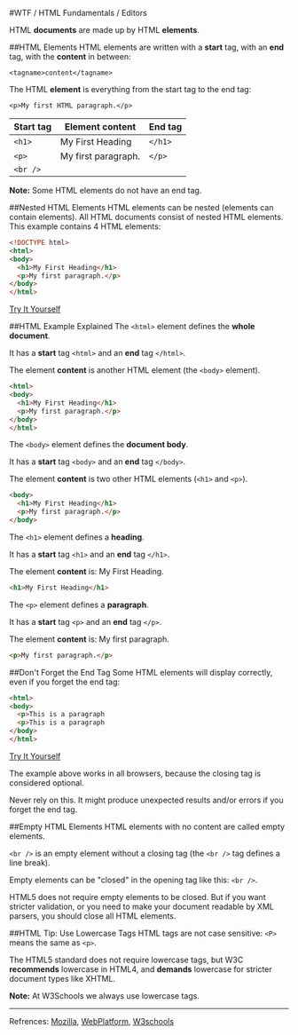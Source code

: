 #WTF / HTML Fundamentals / Editors

HTML **documents** are made up by HTML **elements**.

##HTML Elements
HTML elements are written with a **start** tag, with an **end** tag, with the **content** in between:

`<tagname>content</tagname>`

The HTML **element** is everything from the start tag to the end tag:

`<p>My first HTML paragraph.</p>`

Start tag	| Element content |	End tag
----------|-----------------|--------
`<h1>` | My First Heading |	`</h1>`
`<p>` |	My first paragraph. |	`</p>`
`<br />` |  |  	 

**Note:**	Some HTML elements do not have an end tag.

##Nested HTML Elements
HTML elements can be nested (elements can contain elements).
All HTML documents consist of nested HTML elements.
This example contains 4 HTML elements:
```html
<!DOCTYPE html>
<html>
<body>
  <h1>My First Heading</h1>
  <p>My first paragraph.</p>
</body>
</html>
```
[Try It Yourself][simple html1]

##HTML Example Explained
The `<html>` element defines the **whole document**.

It has a **start** tag `<html>` and an **end** tag `</html>`.

The element **content** is another HTML element (the `<body>` element).
```html
<html>
<body>
  <h1>My First Heading</h1>
  <p>My first paragraph.</p>
</body>
</html>
```
The `<body>` element defines the **document body**.

It has a **start** tag `<body>` and an **end** tag `</body>`.

The element **content** is two other HTML elements (`<h1>` and `<p>`).
```html
<body>
  <h1>My First Heading</h1>
  <p>My first paragraph.</p>
</body>
```
The `<h1>` element defines a **heading**.

It has a **start** tag `<h1>` and an **end** tag `</h1>`.

The element **content** is: My First Heading.
```html
<h1>My First Heading</h1>
```
The `<p>` element defines a **paragraph**.

It has a **start** tag `<p>` and an **end** tag `</p>`.

The element **content** is: My first paragraph.
```html
<p>My first paragraph.</p>
```

##Don't Forget the End Tag
Some HTML elements will display correctly, even if you forget the end tag:
```html
<html>
<body>
  <p>This is a paragraph
  <p>This is a paragraph
</body>
</html>
```
[Try It Yourself][simple html2]

The example above works in all browsers, because the closing tag is considered optional.

Never rely on this. It might produce unexpected results and/or errors if you forget the end tag.

##Empty HTML Elements
HTML elements with no content are called empty elements.

`<br />` is an empty element without a closing tag (the `<br />` tag defines a line break).

Empty elements can be "closed" in the opening tag like this: `<br />`.

HTML5 does not require empty elements to be closed. But if you want stricter validation, or you need to make your document readable by XML parsers, you should close all HTML elements.

##HTML Tip: Use Lowercase Tags
HTML tags are not case sensitive: `<P>` means the same as `<p>`.

The HTML5 standard does not require lowercase tags, but W3C **recommends** lowercase in HTML4, and **demands** lowercase for stricter document types like XHTML.

**Note:**	At W3Schools we always use lowercase tags.

---
Refrences: [Mozilla], [WebPlatform], [W3schools]

[simple html]: http://jsbin.com/johave/embed?html,output
[Mozilla]: http://developer.mozilla.org/en-US/docs/Web/HTML
[WebPlatform]: https://docs.webplatform.org/wiki/html
[W3schools]: http://www.w3schools.com/html/
[simple html1]: http://jsbin.com/bujeve/edit?html,output
[simple html2]: http://jsbin.com/vemowo/edit?html,output
